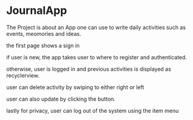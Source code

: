 # JournalApp

The Project is about an App one can use to write daily activities such as events, meomories and ideas.

the first page shows a sign in

if user is new, the app takes user to where to register and authenticated.

otherwise, user is logged in and previous activities is displayed as recyclerview.

user can delete activity by swiping to either right or left

user can also update by clicking the button.

lastly for privacy, user can log out of the system using the item menu
